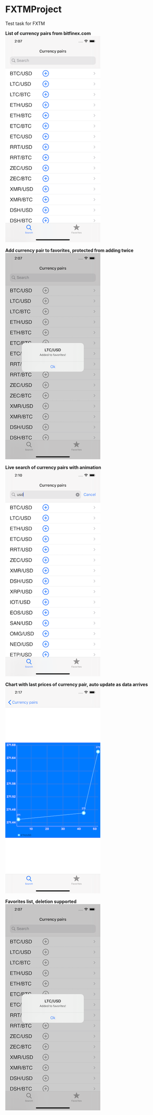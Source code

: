 # FXTMProject
Test task for FXTM

**List of currency pairs from bitfinex.com**
![Currency pairs list](https://github.com/1rusl1/FXTMProject/blob/master/Screeshots/list%20of%20currency%20pairs.png)

**Add currency pair to favorites, protected from adding twice**
![Add to favorites](https://github.com/1rusl1/FXTMProject/blob/master/Screeshots/add%20to%20favorites.png)

**Live search of currency pairs with animation**
![Search](https://github.com/1rusl1/FXTMProject/blob/master/Screeshots/search.png)

**Chart with last prices of currency pair, auto update as data arrives**
![Chart](https://github.com/1rusl1/FXTMProject/blob/master/Screeshots/chart.png)

**Favorites list, deletion supported**
![Favorites](https://github.com/1rusl1/FXTMProject/blob/master/Screeshots/add%20to%20favorites.png)


